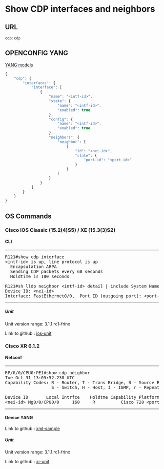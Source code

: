 # Show CDP interfaces and neighbors

## URL

```
cdp:cdp
```

## OPENCONFIG YANG

[YANG models](https://github.com/FRINXio/openconfig/tree/master/cdp/src/main/yang)

```javascript
{
    "cdp": {
        "interfaces": {
            "interface": [
                {
                    "name": "<intf-id>",
                    "state": {
                        "name": "<intf-id>",
                        "enabled": true
                    },
                    "config": {
                        "name": "<intf-id>",
                        "enabled": true
                    },
                    "neighbors": {
                        "neighbor": [
                            {
                                "id": "<nei-id>",
                                "state": {
                                    "port-id": "<port-id>"
                                }
                            }
                        ]
                    }
                }
            ]
        }
    }
}
```


## OS Commands

### Cisco IOS Classic (15.2(4)S5) / XE (15.3(3)S2)

#### CLI

---
<pre>
R121#show cdp interface
&lt;intf-id&gt; is up, line protocol is up
  Encapsulation ARPA
  Sending CDP packets every 60 seconds
  Holdtime is 180 seconds

R121#sh lldp neighbor &lt;intf-id&gt; detail | include System Name
Device ID: &lt;nei-id&gt;
Interface: FastEthernet0/0,  Port ID (outgoing port): &lt;port-id&gt;
</pre>
---

##### Unit

Unit version range: 3.1.1.rc1-frinx

Link to github : [ios-unit](https://github.com/FRINXio/cli-units/tree/master/ios/cdp)

### Cisco XR 6.1.2

#### Netconf

---
<pre>
RP/0/0/CPU0:PE1#show cdp neighbor
Tue Oct 31 13:05:52.238 UTC
Capability Codes: R - Router, T - Trans Bridge, B - Source Route Bridge
                  S - Switch, H - Host, I - IGMP, r - Repeater

Device ID       Local Intrfce    Holdtme Capability Platform  Port ID
&lt;nei-id&gt; Mg0/0/CPU0/0     160     R          Cisco 720 &lt;port-id&gt;
</pre>
---

#### Device YANG
Link to github : [xml-sample](https://github.com/FRINXio/unitopo-units/blob/master/xr-6-cdp-unit/src/test/resources/cdp-oper.xml)

##### Unit

Unit version range: 3.1.1.rc1-frinx

Link to github : [xr-unit](https://github.com/FRINXio/unitopo-units/tree/master/xr-6-cdp-unit)